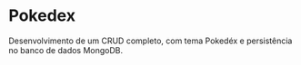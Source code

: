 # Pokedex
Desenvolvimento de um CRUD completo, com tema Pokedéx e persistência no banco de dados MongoDB.
